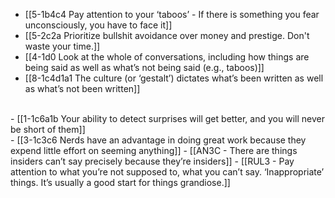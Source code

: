 - [[5-1b4c4 Pay attention to your ‘taboos’ - If there is something you fear unconsciously, you have to face it]]
- [[5-2c2a Prioritize bullshit avoidance over money and prestige. Don't waste your time.]]
- [[4-1d0 Look at the whole of conversations, including how things are being said as well as what’s not being said (e.g., taboos)]]
- [[8-1c4d1a1 The culture (or ‘gestalt’) dictates what’s been written as well as what’s not been written]]
<br>
- [[1-1c6a1b Your ability to detect surprises will get better, and you will never be short of them]]
<br>
- [[3-1c3c6 Nerds have an advantage in doing great work because they expend little effort on seeming anything]]
- [[AN3C - There are things insiders can’t say precisely because they’re insiders]]
- [[RUL3 - Pay attention to what you’re not supposed to, what you can’t say. ‘Inappropriate’ things. It’s usually a good start for things grandiose.]]
